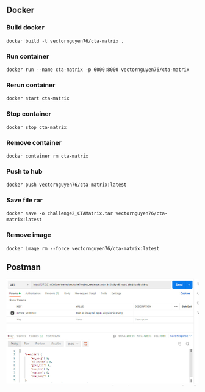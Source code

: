 ## Docker
### Build docker
```
docker build -t vectornguyen76/cta-matrix .
```
### Run container
```
docker run --name cta-matrix -p 6000:8000 vectornguyen76/cta-matrix
```
### Rerun container
```
docker start cta-matrix
```
### Stop container
```
docker stop cta-matrix
```
### Remove container
```
docker container rm cta-matrix
```
### Push to hub
```
docker push vectornguyen76/cta-matrix:latest
```
### Save file rar
```
docker save -o challenge2_CTAMatrix.tar vectornguyen76/cta-matrix:latest
```
### Remove image
```
docker image rm --force vectornguyen76/cta-matrix:latest
```

## Postman
<p align="center">
  <img src="../results/test_postman.jpg" alt="animated" />
</p>
